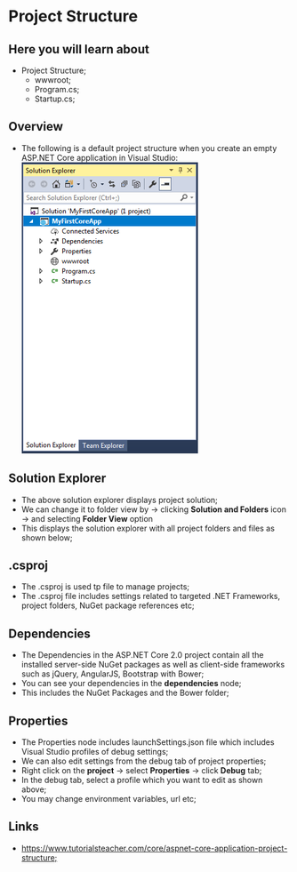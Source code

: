 # Project Structure

## Here you will learn about

- Project Structure;
  - wwwroot;
  - Program.cs;
  - Startup.cs;

## Overview

- The following is a default project structure when you create an empty ASP.NET Core application in Visual Studio:
  ![Defaul Structure](https://github.com/JoaoGuimaraes22/2020-Todo/blob/master/Images/core-app-project-structure.png)

## Solution Explorer

- The above solution explorer displays project solution;
- We can change it to folder view by -> clicking **Solution and Folders** icon -> and selecting **Folder View** option
- This displays the solution explorer with all project folders and files as shown below;

## .csproj

- The .csproj is used tp file to manage projects;
- The .csproj file includes settings related to targeted .NET Frameworks, project folders, NuGet package references etc;

## Dependencies

- The Dependencies in the ASP.NET Core 2.0 project contain all the installed server-side NuGet packages as well as client-side frameworks such as jQuery, AngularJS, Bootstrap with Bower;
- You can see your dependencies in the **dependencies** node;
- This includes the NuGet Packages and the Bower folder;

## Properties

- The Properties node includes launchSettings.json file which includes Visual Studio profiles of debug settings;
- We can also edit settings from the debug tab of project properties;
- Right click on the **project** -> select **Properties** -> click **Debug** tab;
- In the debug tab, select a profile which you want to edit as shown above;
- You may change environment variables, url etc;

## Links

- <https://www.tutorialsteacher.com/core/aspnet-core-application-project-structure;>
